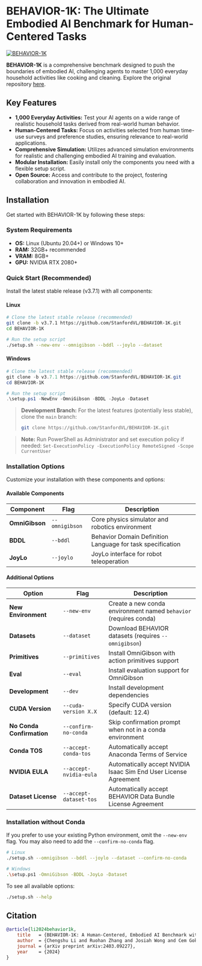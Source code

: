 # BEHAVIOR-1K: The Ultimate Embodied AI Benchmark for Human-Centered Tasks

[![BEHAVIOR-1K](./docs/assets/readme_splash_logo.png)](https://github.com/StanfordVL/BEHAVIOR-1K)

**BEHAVIOR-1K** is a comprehensive benchmark designed to push the boundaries of embodied AI, challenging agents to master 1,000 everyday household activities like cooking and cleaning.  Explore the original repository [here](https://github.com/StanfordVL/BEHAVIOR-1K).

## Key Features

*   **1,000 Everyday Activities:**  Test your AI agents on a wide range of realistic household tasks derived from real-world human behavior.
*   **Human-Centered Tasks:** Focus on activities selected from human time-use surveys and preference studies, ensuring relevance to real-world applications.
*   **Comprehensive Simulation:**  Utilizes advanced simulation environments for realistic and challenging embodied AI training and evaluation.
*   **Modular Installation:** Easily install only the components you need with a flexible setup script.
*   **Open Source:**  Access and contribute to the project, fostering collaboration and innovation in embodied AI.

## Installation

Get started with BEHAVIOR-1K by following these steps:

### System Requirements

*   **OS:** Linux (Ubuntu 20.04+) or Windows 10+
*   **RAM:** 32GB+ recommended
*   **VRAM:** 8GB+
*   **GPU:** NVIDIA RTX 2080+

### Quick Start (Recommended)

Install the latest stable release (v3.7.1) with all components:

#### Linux
```bash
# Clone the latest stable release (recommended)
git clone -b v3.7.1 https://github.com/StanfordVL/BEHAVIOR-1K.git
cd BEHAVIOR-1K

# Run the setup script
./setup.sh --new-env --omnigibson --bddl --joylo --dataset
```

#### Windows
```powershell
# Clone the latest stable release (recommended)
git clone -b v3.7.1 https://github.com/StanfordVL/BEHAVIOR-1K.git
cd BEHAVIOR-1K

# Run the setup script
.\setup.ps1 -NewEnv -OmniGibson -BDDL -JoyLo -Dataset
```

> **Development Branch:** For the latest features (potentially less stable), clone the `main` branch:
> ```bash
> git clone https://github.com/StanfordVL/BEHAVIOR-1K.git
> ```

> **Note:** Run PowerShell as Administrator and set execution policy if needed: `Set-ExecutionPolicy -ExecutionPolicy RemoteSigned -Scope CurrentUser`

### Installation Options

Customize your installation with these components and options:

#### Available Components

| Component       | Flag            | Description                                         |
|-----------------|-----------------|-----------------------------------------------------|
| **OmniGibson**  | `--omnigibson`  | Core physics simulator and robotics environment     |
| **BDDL**        | `--bddl`        | Behavior Domain Definition Language for task specification |
| **JoyLo**       | `--joylo`       | JoyLo interface for robot teleoperation             |

#### Additional Options

| Option              | Flag                       | Description                                                                   |
|---------------------|----------------------------|-------------------------------------------------------------------------------|
| **New Environment**   | `--new-env`                | Create a new conda environment named `behavior` (requires conda)               |
| **Datasets**          | `--dataset`                | Download BEHAVIOR datasets (requires `--omnigibson`)                             |
| **Primitives**        | `--primitives`             | Install OmniGibson with action primitives support                            |
| **Eval**              | `--eval`                   | Install evaluation support for OmniGibson                                    |
| **Development**       | `--dev`                    | Install development dependencies                                             |
| **CUDA Version**      | `--cuda-version X.X`       | Specify CUDA version (default: 12.4)                                          |
| **No Conda Confirmation** | `--confirm-no-conda`       | Skip confirmation prompt when not in a conda environment                        |
| **Conda TOS**          | `--accept-conda-tos`       | Automatically accept Anaconda Terms of Service                                 |
| **NVIDIA EULA**       | `--accept-nvidia-eula`      | Automatically accept NVIDIA Isaac Sim End User License Agreement               |
| **Dataset License**   | `--accept-dataset-tos`     | Automatically accept BEHAVIOR Data Bundle License Agreement                    |

### Installation without Conda

If you prefer to use your existing Python environment, omit the `--new-env` flag.  You may also need to add the `--confirm-no-conda` flag.

```bash
# Linux
./setup.sh --omnigibson --bddl --joylo --dataset --confirm-no-conda

# Windows
.\setup.ps1 -OmniGibson -BDDL -JoyLo -Dataset
```

To see all available options:
```bash
./setup.sh --help
```

## Citation

```bibtex
@article{li2024behavior1k,
    title   = {BEHAVIOR-1K: A Human-Centered, Embodied AI Benchmark with 1,000 Everyday Activities and Realistic Simulation},
    author  = {Chengshu Li and Ruohan Zhang and Josiah Wong and Cem Gokmen and Sanjana Srivastava and Roberto Martín-Martín and Chen Wang and Gabrael Levine and Wensi Ai and Benjamin Martinez and Hang Yin and Michael Lingelbach and Minjune Hwang and Ayano Hiranaka and Sujay Garlanka and Arman Aydin and Sharon Lee and Jiankai Sun and Mona Anvari and Manasi Sharma and Dhruva Bansal and Samuel Hunter and Kyu-Young Kim and Alan Lou and Caleb R Matthews and Ivan Villa-Renteria and Jerry Huayang Tang and Claire Tang and Fei Xia and Yunzhu Li and Silvio Savarese and Hyowon Gweon and C. Karen Liu and Jiajun Wu and Li Fei-Fei},
    journal = {arXiv preprint arXiv:2403.09227},
    year    = {2024}
}
```